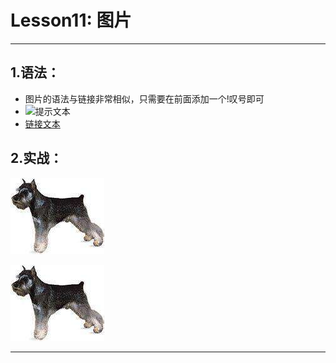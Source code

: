 Lesson11: 图片
==============

--------------------------------------------------------------------
1.语法：
-------
- 图片的语法与链接非常相似，只需要在前面添加一个\!叹号即可
- ![提示文本](图片地址/url 'title提示')
- [链接文本](href属性的url地址，title的提示信息)


2.实战：
------
<!-- img src="dog.jpg" width="200"> -->
![可爱的狗狗](dog.jpg '品种优良，肉质可口')  


<!-- 文本:可爱的狗狗，当图片被禁止或者不能显示的时候会显示 -->
<!-- 图片是不是有点太大了，很遗憾，Markdown不支持调整图片大小，请用img标签调整 -->

<!-- 更多时候，你可能想给图片加一个链接，很简单，只需要将链接文本换成图片即可 -->
<!-- 第一步：创建链接  -->
<!-- [](http://www.php.cn "php中文网") -->
<!-- 第二步：将图片插入到链接文本中 -->
[![可爱的狗狗](dog.jpg '品种优良，肉质可口')](http://www.php.cn "php中文网")

--------------------------------------------------------------------
